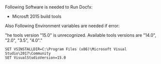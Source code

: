 
Following Software is needed to Run Docfx:

 - Microsft 2015 build tools
 
Also Following Environment variables are needed if error:

 "he tools version "15.0" is unrecognized. Available tools versions are "14.0", "2.0", "3.5", "4.0"."

    SET VSINSTALLDIR=C:\Program Files (x86)\Microsoft Visual Studio\2017\Community
    SET VisualStudioVersion=15.0
